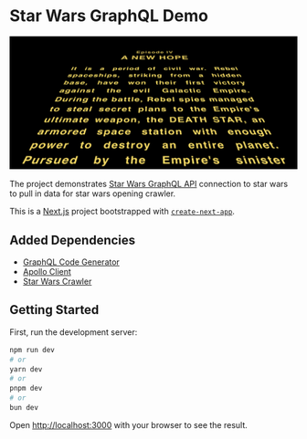 # Star Wars GraphQL Demo

![sample image](img/image.png)

The project demonstrates [Star Wars GraphQL API](https://studio.apollographql.com/public/star-wars-swapi/variant/current/explorer) connection to star wars  to pull in data for star wars opening crawler.

This is a [Next.js](https://nextjs.org) project bootstrapped with [`create-next-app`](https://nextjs.org/docs/app/api-reference/cli/create-next-app).

## Added Dependencies

- [GraphQL Code Generator](https://github.com/dotansimha/graphql-code-generator)
- [Apollo Client](https://github.com/apollographql/apollo-client)
- [Star Wars Crawler](https://www.npmjs.com/package/@liorpo/react-star-wars-crawl)

## Getting Started

First, run the development server:

```bash
npm run dev
# or
yarn dev
# or
pnpm dev
# or
bun dev
```

Open [http://localhost:3000](http://localhost:3000) with your browser to see the result.
